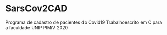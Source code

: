 # SarsCov2CAD
Programa de cadastro de pacientes do Covid19 Trabalhoescrito em C para a faculdade UNIP PIMiV 2020
